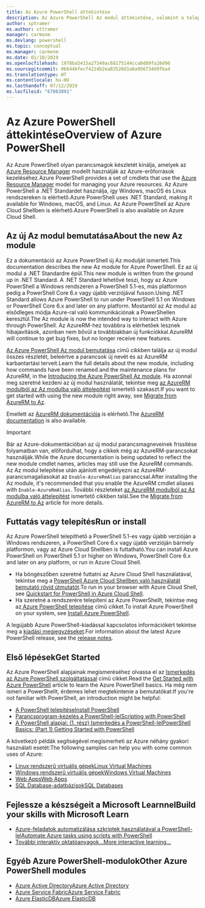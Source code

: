```yaml
---
title: Az Azure PowerShell áttekintése
description: Az Azure PowerShell Az modul áttekintése, valamint a telepítéssel és az első lépésekkel kapcsolatos információk.
author: sptramer
ms.author: sttramer
manager: carmonm
ms.devlang: powershell
ms.topic: conceptual
ms.manager: carmonm
ms.date: 01/10/2019
ms.openlocfilehash: 1978ba5415a27349ac68175144cca0d89fa26d96
ms.sourcegitcommit: 0b644bfecf4224b2ea83520d1a6a956734d9fba4
ms.translationtype: HT
ms.contentlocale: hu-HU
ms.lasthandoff: 07/12/2019
ms.locfileid: "67863891"
---
```

# <a name="overview-of-azure-powershell"></a><span data-ttu-id="13c5b-103">Az Azure PowerShell áttekintése</span><span class="sxs-lookup"><span data-stu-id="13c5b-103">Overview of Azure PowerShell</span></span>

<span data-ttu-id="13c5b-104">Az Azure PowerShell olyan parancsmagok készletét kínálja, amelyek az [Azure Resource Manager](/azure/azure-resource-manager/resource-group-overview) modellt használják az Azure-erőforrások kezeléséhez.</span><span class="sxs-lookup"><span data-stu-id="13c5b-104">Azure PowerShell provides a set of cmdlets that use the [Azure Resource Manager](/azure/azure-resource-manager/resource-group-overview) model for managing your Azure resources.</span></span> <span data-ttu-id="13c5b-105">Az Azure PowerShell a .NET Standardet használja, így Windows, macOS és Linux rendszereken is elérhető.</span><span class="sxs-lookup"><span data-stu-id="13c5b-105">Azure PowerShell uses .NET Standard, making it available for Windows, macOS, and Linux.</span></span>
<span data-ttu-id="13c5b-106">Az Azure PowerShell az Azure Cloud Shellben is elérhető.</span><span class="sxs-lookup"><span data-stu-id="13c5b-106">Azure PowerShell is also available on Azure Cloud Shell.</span></span>

## <a name="about-the-new-az-module"></a><span data-ttu-id="13c5b-107">Az új Az modul bemutatása</span><span class="sxs-lookup"><span data-stu-id="13c5b-107">About the new Az module</span></span>

<span data-ttu-id="13c5b-108">Ez a dokumentáció az Azure PowerShell új Az modulját ismerteti.</span><span class="sxs-lookup"><span data-stu-id="13c5b-108">This documentation describes the new Az module for Azure PowerShell.</span></span> <span data-ttu-id="13c5b-109">Ez az új modul a .NET Standardre épül.</span><span class="sxs-lookup"><span data-stu-id="13c5b-109">This new module is written from the ground up in .NET Standard.</span></span> <span data-ttu-id="13c5b-110">A .NET Standard lehetővé teszi, hogy az Azure PowerShell a Windows rendszeren a PowerShell 5.1-es, más platformon pedig a PowerShell Core 6.x vagy újabb verziójával fusson.</span><span class="sxs-lookup"><span data-stu-id="13c5b-110">Using .NET Standard allows Azure PowerShell to run under PowerShell 5.1 on Windows or PowerShell Core 6.x and later on any platform.</span></span> <span data-ttu-id="13c5b-111">Mostantól az Az modul az elsődleges módja Azure-ral való kommunikációnak a PowerShellen keresztül.</span><span class="sxs-lookup"><span data-stu-id="13c5b-111">The Az module is now the intended way to interact with Azure through PowerShell.</span></span>
<span data-ttu-id="13c5b-112">Az AzureRM-hez továbbra is elérhetőek lesznek hibajavítások, azonban nem bővül a továbbiakban új funkciókkal.</span><span class="sxs-lookup"><span data-stu-id="13c5b-112">AzureRM will continue to get bug fixes, but no longer receive new features.</span></span>

<span data-ttu-id="13c5b-113">[Az Azure PowerShell Az modul bemutatása](new-azureps-module-az.md) című cikkben találja az új modul összes részletét, beleértve a parancsok új nevét és az AzureRM karbantartási terveit.</span><span class="sxs-lookup"><span data-stu-id="13c5b-113">Learn the full details about the new module, including how commands have been renamed and the maintenance plans for AzureRM, in the [Introducing the Azure PowerShell Az module](new-azureps-module-az.md).</span></span> <span data-ttu-id="13c5b-114">Ha azonnal meg szeretné kezdeni az új modul használatát, tekintse meg [az AzureRM modulból az Az modulba való áttelepítést](migrate-from-azurerm-to-az.md) ismertető szakaszt.</span><span class="sxs-lookup"><span data-stu-id="13c5b-114">If you want to get started with using the new module right away, see [Migrate from AzureRM to Az](migrate-from-azurerm-to-az.md).</span></span>

<span data-ttu-id="13c5b-115">Emellett az [AzureRM dokumentációja](/powershell/azure/azurerm) is elérhető.</span><span class="sxs-lookup"><span data-stu-id="13c5b-115">The [AzureRM documentation](/powershell/azure/azurerm) is also available.</span></span>

> [!IMPORTANT]
>
> <span data-ttu-id="13c5b-116">Bár az Azure-dokumentációban az új modul parancsmagneveinek frissítése folyamatban van, előfordulhat, hogy a cikkek még az AzureRM-parancsokat használják.</span><span class="sxs-lookup"><span data-stu-id="13c5b-116">While the Azure documentation is being updated to reflect the new module cmdlet names, articles may still use the AzureRM commands.</span></span> <span data-ttu-id="13c5b-117">Az Az modul telepítése után ajánlott engedélyezni az AzureRM-parancsmagaliasokat az `Enable-AzureRmAlias` paranccsal.</span><span class="sxs-lookup"><span data-stu-id="13c5b-117">After installing the Az module, it's recommended that you enable the AzureRM cmdlet aliases with `Enable-AzureRmAlias`.</span></span> <span data-ttu-id="13c5b-118">További részleteket [az AzureRM modulból az Az modulba való áttelepítést](migrate-from-azurerm-to-az.md) ismertető cikkben talál.</span><span class="sxs-lookup"><span data-stu-id="13c5b-118">See the [Migrate from AzureRM to Az](migrate-from-azurerm-to-az.md) article for more details.</span></span>

## <a name="run-or-install"></a><span data-ttu-id="13c5b-119">Futtatás vagy telepítés</span><span class="sxs-lookup"><span data-stu-id="13c5b-119">Run or install</span></span>

<span data-ttu-id="13c5b-120">Az Azure PowerShell telepíthető a PowerShell 5.1-es vagy újabb verzióján a Windows rendszeren, a PowerShell Core 6.x vagy újabb verzióján bármely platformon, vagy az Azure Cloud Shellben is futtatható.</span><span class="sxs-lookup"><span data-stu-id="13c5b-120">You can install Azure PowerShell on PowerShell 5.1 or higher on Windows, PowerShell Core 6.x and later on any platform, or run in Azure Cloud Shell.</span></span>

* <span data-ttu-id="13c5b-121">Ha böngészőben szeretné futtatni az Azure Cloud Shell használatával, tekintse meg a [PowerShell Azure Cloud Shellben való használatát bemutató rövid útmutatót](/azure/cloud-shell/quickstart-powershell).</span><span class="sxs-lookup"><span data-stu-id="13c5b-121">To run in your browser with Azure Cloud Shell, see [Quickstart for PowerShell in Azure Cloud Shell](/azure/cloud-shell/quickstart-powershell).</span></span>
* <span data-ttu-id="13c5b-122">Ha szeretné a rendszerére telepíteni az Azure PowerShellt, tekintse meg az[ Azure PowerShell telepítése](install-az-ps.md) című cikket.</span><span class="sxs-lookup"><span data-stu-id="13c5b-122">To install Azure PowerShell on your system, see [Install Azure PowerShell](install-az-ps.md).</span></span>

<span data-ttu-id="13c5b-123">A legújabb Azure PowerShell-kiadással kapcsolatos információkért tekintse meg a [kiadási megjegyzéseket](release-notes-azureps.md).</span><span class="sxs-lookup"><span data-stu-id="13c5b-123">For information about the latest Azure PowerShell release, see the [release notes](release-notes-azureps.md).</span></span>

## <a name="get-started"></a><span data-ttu-id="13c5b-124">Első lépések</span><span class="sxs-lookup"><span data-stu-id="13c5b-124">Get Started</span></span>

<span data-ttu-id="13c5b-125">Az Azure PowerShell alapjainak megismeréséhez olvassa el az [Ismerkedés az Azure PowerShell szolgáltatással](get-started-azureps.md) című cikket.</span><span class="sxs-lookup"><span data-stu-id="13c5b-125">Read the [Get Started with Azure PowerShell](get-started-azureps.md) article to learn the Azure PowerShell basics.</span></span> <span data-ttu-id="13c5b-126">Ha még nem ismeri a PowerShellt, érdemes lehet megtekintenie a bemutatókat:</span><span class="sxs-lookup"><span data-stu-id="13c5b-126">If you're not familiar with PowerShell, an introduction might be helpful:</span></span>

* [<span data-ttu-id="13c5b-127">A PowerShell telepítése</span><span class="sxs-lookup"><span data-stu-id="13c5b-127">Install PowerShell</span></span>](/powershell/scripting/install/installing-powershell)
* [<span data-ttu-id="13c5b-128">Parancsprogram-kezelés a PowerShell-lel</span><span class="sxs-lookup"><span data-stu-id="13c5b-128">Scripting with PowerShell</span></span>](/powershell/scripting/powershell-scripting)
* [<span data-ttu-id="13c5b-129">A PowerShell alapjai: (1. rész) Ismerkedés a PowerShell-lel</span><span class="sxs-lookup"><span data-stu-id="13c5b-129">PowerShell Basics: (Part 1) Getting Started with PowerShell</span></span>](https://channel9.msdn.com/Blogs/Taste-of-Premier/PowerShellBasicsPart1)

<span data-ttu-id="13c5b-130">A következő példák segítségével megismerheti az Azure néhány gyakori használati esetét:</span><span class="sxs-lookup"><span data-stu-id="13c5b-130">The following samples can help you with some common uses of Azure:</span></span>

* [<span data-ttu-id="13c5b-131">Linux rendszerű virtuális gépek</span><span class="sxs-lookup"><span data-stu-id="13c5b-131">Linux Virtual Machines</span></span>](/azure/virtual-machines/virtual-machines-linux-powershell-samples?toc=/powershell/azure/toc.json)
* [<span data-ttu-id="13c5b-132">Windows rendszerű virtuális gépek</span><span class="sxs-lookup"><span data-stu-id="13c5b-132">Windows Virtual Machines</span></span>](/azure/virtual-machines/virtual-machines-windows-powershell-samples?toc=/powershell/azure/toc.json)
* [<span data-ttu-id="13c5b-133">Web Apps</span><span class="sxs-lookup"><span data-stu-id="13c5b-133">Web Apps</span></span>](/azure/app-service-web/app-service-powershell-samples?toc=/powershell/azure/toc.json)
* [<span data-ttu-id="13c5b-134">SQL Database-adatbázisok</span><span class="sxs-lookup"><span data-stu-id="13c5b-134">SQL Databases</span></span>](/azure/sql-database/sql-database-powershell-samples?toc=/powershell/azure/toc.json)

## <a name="build-your-skills-with-microsoft-learn"></a><span data-ttu-id="13c5b-135">Fejlessze a készségeit a Microsoft Learnnel</span><span class="sxs-lookup"><span data-stu-id="13c5b-135">Build your skills with Microsoft Learn</span></span>

- [<span data-ttu-id="13c5b-136">Azure-feladatok automatizálása szkriptek használatával a PowerShell-lel</span><span class="sxs-lookup"><span data-stu-id="13c5b-136">Automate Azure tasks using scripts with PowerShell</span></span>](/learn/modules/automate-azure-tasks-with-powershell/)
- [<span data-ttu-id="13c5b-137">További interaktív oktatóanyagok...</span><span class="sxs-lookup"><span data-stu-id="13c5b-137">More interactive learning...</span></span>](/learn/browse/?term=powershell)

## <a name="other-azure-powershell-modules"></a><span data-ttu-id="13c5b-138">Egyéb Azure PowerShell-modulok</span><span class="sxs-lookup"><span data-stu-id="13c5b-138">Other Azure PowerShell modules</span></span>

* [<span data-ttu-id="13c5b-139">Azure Active Directory</span><span class="sxs-lookup"><span data-stu-id="13c5b-139">Azure Active Directory</span></span>](/powershell/azure/active-directory/)
* [<span data-ttu-id="13c5b-140">Azure Service Fabric</span><span class="sxs-lookup"><span data-stu-id="13c5b-140">Azure Service Fabric</span></span>](/powershell/azure/service-fabric/)
* [<span data-ttu-id="13c5b-141">Azure ElasticDB</span><span class="sxs-lookup"><span data-stu-id="13c5b-141">Azure ElasticDB</span></span>](/powershell/azure/elasticdbjobs/)
